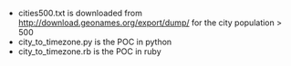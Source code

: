 * cities500.txt is downloaded from http://download.geonames.org/export/dump/ for the city population > 500
* city_to_timezone.py is the POC in python
* city_to_timezone.rb is the POC in ruby
